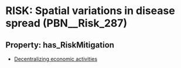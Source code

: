 # RISK: __Spatial variations in disease spread__ (PBN__Risk_287)

## Property: has_RiskMitigation

* [Decentralizing economic activities](PBN__RiskMitigation_362)

